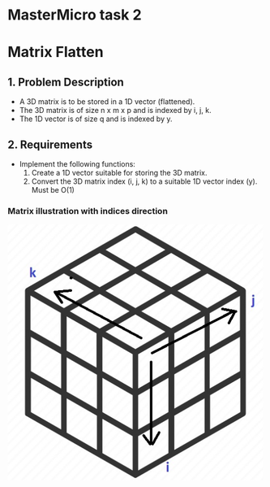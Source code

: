 # MasterMicro task 2
# Matrix Flatten

## 1. Problem Description
- A 3D matrix is to be stored in a 1D vector (flattened).
- The 3D matrix is of size n x m x p and is indexed by i, j, k.
- The 1D vector is of size q and is indexed by y.

## 2. Requirements
- Implement the following functions:
  1. Create a 1D vector suitable for storing the 3D matrix.
  2. Convert the 3D matrix index (i, j, k) to a suitable 1D vector index (y). Must be O(1)

### Matrix illustration with indices direction
![Image](https://github.com/osamamuhammad3623/MasterMicro_tasks/blob/main/task2/matrix_illustration.jpg)
